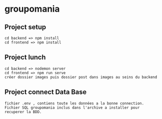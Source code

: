 # groupomania

## Project setup
```
cd backend => npm install 
cd frontend => npm install 

```
## Project lunch

```
cd backend => nodemon server
cd frontend => npm run serve
créer dossier images puis dossier post dans images au seins du backend
```
## Project connect Data Base

```
fichier .env , contiens toute les données a la bonne connection. 
Fichier SQL groupomania inclus dans l'archive a installer pour recuperer la BDD. 
```
